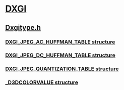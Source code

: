 # [DXGI](../_direct3ddxgi/index.md)
## [Dxgitype.h](index.md)
### [DXGI_JPEG_AC_HUFFMAN_TABLE structure](../dxgitype/ns-dxgitype-dxgi_jpeg_ac_huffman_table.md)
### [DXGI_JPEG_DC_HUFFMAN_TABLE structure](../dxgitype/ns-dxgitype-dxgi_jpeg_dc_huffman_table.md)
### [DXGI_JPEG_QUANTIZATION_TABLE structure](../dxgitype/ns-dxgitype-dxgi_jpeg_quantization_table.md)
### [_D3DCOLORVALUE structure](../dxgitype/ns-dxgitype-_d3dcolorvalue.md)
